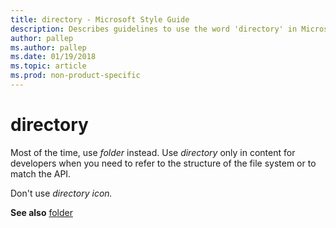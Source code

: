 ```yaml
---
title: directory - Microsoft Style Guide
description: Describes guidelines to use the word 'directory' in Microsoft documents, including instances where this word is appropriate or allowed.
author: pallep
ms.author: pallep
ms.date: 01/19/2018
ms.topic: article
ms.prod: non-product-specific
---
```


# directory

Most of the time, use *folder* instead. Use *directory* only in content for developers when you need to refer to the structure of the file system or to match the API.

Don't use *directory icon.*

**See also**  [folder](~/a-z-word-list-term-collections/f/folder-folder-icon.md)
